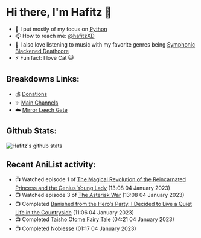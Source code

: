 # Hi there, I'm Hafitz 👋
- 🐍 I put mostly of my focus on [Python](https://python.org)
- 📫 How to reach me: [@hafitzXD](https://t.me/hafitzXD)
- 🎵 I also love listening to music with my favorite genres being [Symphonic Blackened Deathcore](https://youtu.be/qyYmS_iBcy4)
- ⚡ Fun fact: I love Cat 😺

## Breakdowns Links:
- 💰 [Donations](https://t.me/TheBreakdowns/2)
- ✨ [Main Channels](https://t.me/TheBreakdowns)
- ☁️ [Mirror Leech Gate](https://t.me/BreakdownsGate)

## Github Stats:
![Hafitz's github stats](https://github-readme-stats.vercel.app/api?username=breakdowns&show_icons=true&count_private=true&bg_color=00000000&text_color=777)

## Recent AniList activity:
<!-- ANILIST_ACTIVITY:start -->

-   📺 Watched episode 1 of [The Magical Revolution of the Reincarnated Princess and the Genius Young Lady](https://anilist.co/anime/153629) (13:08 04 January 2023)
-   📺 Watched episode 3 of [The Asterisk War](https://anilist.co/anime/21131) (13:08 04 January 2023)
-   📺 Completed [Banished from the Hero’s Party, I Decided to Live a Quiet Life in the Countryside](https://anilist.co/anime/126213) (11:06 04 January 2023)
-   📺 Completed [Taisho Otome Fairy Tale](https://anilist.co/anime/127412) (04:21 04 January 2023)
-   📺 Completed [Noblesse](https://anilist.co/anime/116005) (01:17 04 January 2023)

<!-- ANILIST_ACTIVITY:end -->
